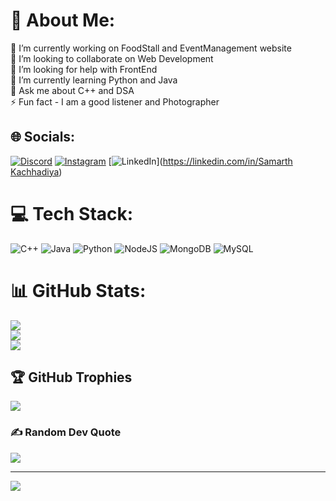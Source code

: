 # 💫 About Me:
🔭 I’m currently working on FoodStall and EventManagement website<br>👯 I’m looking to collaborate on Web Development<br>🤝 I’m looking for help with FrontEnd<br>🌱 I’m currently learning Python and Java<br>💬 Ask me about C++ and DSA<br>⚡ Fun fact - I am a good listener and Photographer<br>


## 🌐 Socials:
[![Discord](https://img.shields.io/badge/Discord-%237289DA.svg?logo=discord&logoColor=white)](https://discord.gg/https://discord.gg/NgUJCsDF) [![Instagram](https://img.shields.io/badge/Instagram-%23E4405F.svg?logo=Instagram&logoColor=white)](https://instagram.com/samarth.3005) [![LinkedIn](https://img.shields.io/badge/LinkedIn-%230077B5.svg?logo=linkedin&logoColor=white)]([https://linkedin.com/in/Samarth Kachhadiya](https://www.linkedin.com/in/samarth-kachhadiya-a89193285/)) 

# 💻 Tech Stack:
![C++](https://img.shields.io/badge/c++-%2300599C.svg?style=for-the-badge&logo=c%2B%2B&logoColor=white) ![Java](https://img.shields.io/badge/java-%23ED8B00.svg?style=for-the-badge&logo=openjdk&logoColor=white) ![Python](https://img.shields.io/badge/python-3670A0?style=for-the-badge&logo=python&logoColor=ffdd54) ![NodeJS](https://img.shields.io/badge/node.js-6DA55F?style=for-the-badge&logo=node.js&logoColor=white) ![MongoDB](https://img.shields.io/badge/MongoDB-%234ea94b.svg?style=for-the-badge&logo=mongodb&logoColor=white) ![MySQL](https://img.shields.io/badge/mysql-4479A1.svg?style=for-the-badge&logo=mysql&logoColor=white)
# 📊 GitHub Stats:
![](https://github-readme-stats.vercel.app/api?username=Samarth305&theme=dark&hide_border=false&include_all_commits=false&count_private=false)<br/>
![](https://github-readme-streak-stats.herokuapp.com/?user=Samarth305&theme=dark&hide_border=false)<br/>
![](https://github-readme-stats.vercel.app/api/top-langs/?username=Samarth305&theme=dark&hide_border=false&include_all_commits=false&count_private=false&layout=compact)

## 🏆 GitHub Trophies
![](https://github-profile-trophy.vercel.app/?username=Samarth305&theme=radical&no-frame=false&no-bg=true&margin-w=4)

### ✍️ Random Dev Quote
![](https://quotes-github-readme.vercel.app/api?type=horizontal&theme=radical)

---
[![](https://visitcount.itsvg.in/api?id=Samarth305&icon=0&color=0)](https://visitcount.itsvg.in)

<!-- Proudly created with GPRM ( https://gprm.itsvg.in ) -->
